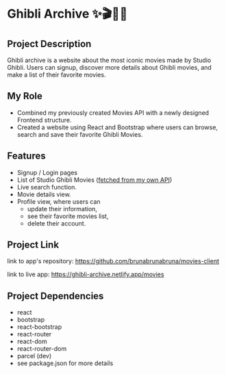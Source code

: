 # Ghibli Archive ✨🎬🌱🤍

## Project Description

Ghibli archive is a website about the most iconic movies made by Studio Ghibli. Users can signup, discover more details about Ghibli movies, and make a list of their favorite movies.

## My Role

- Combined my previously created Movies API with a newly designed Frontend structure.
- Created a website using React and Bootstrap where users can browse, search and save their favorite Ghibli Movies.

## Features

- Signup / Login pages
- List of Studio Ghibli Movies ([fetched from my own API](https://github.com/brunabrunabruna/movies-api))
- Live search function.
- Movie details view.
- Profile view, where users can
  - update their information,
  - see their favorite movies list,
  - delete their account.

## Project Link

link to app's repository:
https://github.com/brunabrunabruna/movies-client

link to live app:
https://ghibli-archive.netlify.app/movies

## Project Dependencies

- react
- bootstrap
- react-bootstrap
- react-router
- react-dom
- react-router-dom
- parcel (dev)
- see package.json for more details
